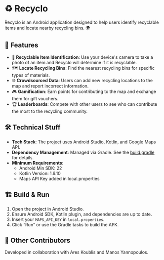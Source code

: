 # ♻️ Recyclo

Recyclo is an Android application designed to help users identify recyclable items and locate nearby recycling bins. 🌍

## 🚀 Features
- 📸 **Recyclable Item Identification**: Use your device's camera to take a photo of an item and Recyclo will determine if it is recyclable.
- 🗺️ **Locate Recycling Bins**: Find the nearest recycling bins for specific types of materials.
- 🌐 **Crowdsourced Data**: Users can add new recycling locations to the map and report incorrect information.
- 🎮 **Gamification**: Earn points for contributing to the map and exchange them for gift vouchers.
- 🏆 **Leaderboards**: Compete with other users to see who can contribute the most to the recycling community.

## 🛠️ Technical Stuff
- **Tech Stack**: The project uses Android Studio, Kotlin, and Google Maps API.
- **Dependency Management**: Managed via Gradle. See the [build.gradle](./app/build.gradle) for details.
- **Minimum Requirements**:
  - Android Min SDK: 22
  - Kotlin Version: 1.6.10
  - Maps API Key added in local.properties

## 🏗️ Build & Run
1. Open the project in Android Studio.
2. Ensure Android SDK, Kotlin plugin, and dependencies are up to date.
3. Insert your `MAPS_API_KEY` in `local.properties`.
4. Click “Run” or use the Gradle tasks to build the APK.

## 👥 Other Contributors
Developed in collaboration with Ares Koublis and Manos Yannopoulos.